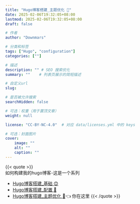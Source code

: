 ```yaml
---
title: "Hugo博客搭建_主题优化 🤤"
date: 2025-02-06T19:32:05+08:00
lastmod: 2025-02-06T19:32:05+08:00
draft: false

# 作者
author: "Downmars"

# 分类和标签
tags: ["Hugo", "configuration"]
categories: [""]

# 描述
description: "" # SEO 搜索优化
summary: ""    # 列表页展示的简短描述

# 自定义url
slug:

# 是否被允许搜索
searchHidden: false

# 可选：权重（用于置顶文章）
weight: null

license: "CC-BY-NC-4.0"  # 对应 data/licenses.yml 中的 keys

# 可选：封面图片
cover:
    image: ""
    alt: ""
    caption: ""
---
```


{{< quote >}}  
如何构建我的hugo博客-这是一个系列  
- [Hugo博客搭建_基础 😊](../2025_01_19-hugo_build_1)
- [Hugo博客搭建_配置 🚀](../2025_01_20-hugo_build_2)
- [Hugo博客搭建_主题优化 🤤](.):point_left: 你在这里
{{< /quote >}}


